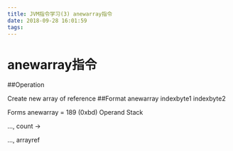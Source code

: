 ```yaml
---
title: JVM指令学习(3) anewarray指令
date: 2018-09-28 16:01:59
tags:
---
```


# anewarray指令

##Operation

Create new array of reference
##Format
anewarray
indexbyte1
indexbyte2

Forms
anewarray = 189 (0xbd)
Operand Stack

..., count →

..., arrayref
